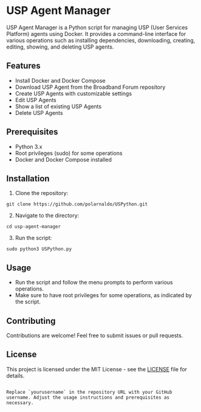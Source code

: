 # USP Agent Manager

USP Agent Manager is a Python script for managing USP (User Services Platform) agents using Docker. It provides a command-line interface for various operations such as installing dependencies, downloading, creating, editing, showing, and deleting USP agents.

## Features

- Install Docker and Docker Compose
- Download USP Agent from the Broadband Forum repository
- Create USP Agents with customizable settings
- Edit USP Agents
- Show a list of existing USP Agents
- Delete USP Agents

## Prerequisites

- Python 3.x
- Root privileges (sudo) for some operations
- Docker and Docker Compose installed

## Installation

1. Clone the repository:

```
git clone https://github.com/polarnaldo/USPython.git
```

2. Navigate to the directory:

```
cd usp-agent-manager
```

3. Run the script:

```
sudo python3 USPython.py
```

## Usage

- Run the script and follow the menu prompts to perform various operations.
- Make sure to have root privileges for some operations, as indicated by the script.

## Contributing

Contributions are welcome! Feel free to submit issues or pull requests.

## License

This project is licensed under the MIT License - see the [LICENSE](LICENSE) file for details.
```

Replace `yourusername` in the repository URL with your GitHub username. Adjust the usage instructions and prerequisites as necessary.
